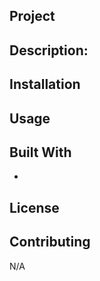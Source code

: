 ## Project

## Description:


## Installation

## Usage
<!-- TODO: add a link to the walkthrough video -->

## Built With
* 

## License


## Contributing
N/A
